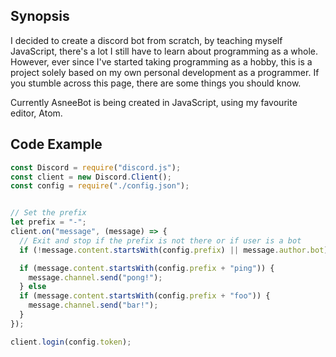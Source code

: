 ## Synopsis

I decided to create a discord bot from scratch, by teaching myself JavaScript, there's a lot I still have to learn about programming as a whole.
However, ever since I've started taking programming as a hobby, this is a project solely based on my own personal development as a programmer.
If you stumble across this page, there are some things you should know.


Currently AsneeBot is being created in JavaScript, using my favourite editor, Atom. 


## Code Example
```js
const Discord = require("discord.js");
const client = new Discord.Client();
const config = require("./config.json");


// Set the prefix
let prefix = "-";
client.on("message", (message) => {
  // Exit and stop if the prefix is not there or if user is a bot
  if (!message.content.startsWith(config.prefix) || message.author.bot) return;

  if (message.content.startsWith(config.prefix + "ping")) {
    message.channel.send("pong!");
  } else
  if (message.content.startsWith(config.prefix + "foo")) {
    message.channel.send("bar!");
  }
});

client.login(config.token);
